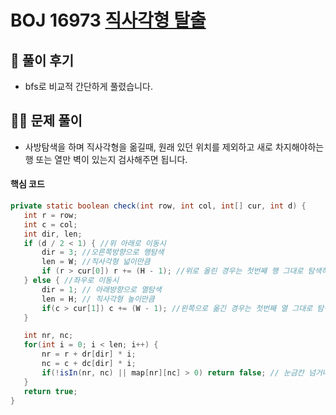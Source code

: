 # BOJ 16973 [직사각형 탈출](https://www.acmicpc.net/problem/16973)

## 🌈 풀이 후기
- bfs로 비교적 간단하게 풀렸습니다.
## 👩‍🏫 문제 풀이
- 사방탐색을 하며 직사각형을 옮길때, 원래 있던 위치를 제외하고 새로 차지해야하는 행 또는 열만 벽이 있는지 검사해주면 됩니다.

 #### 핵심 코드
 ```java
private static boolean check(int row, int col, int[] cur, int d) {
    int r = row;
    int c = col;
    int dir, len;
    if (d / 2 < 1) { //위 아래로 이동시
        dir = 3; //오른쪽방향으로 행탐색
        len = W; //직사각형 넓이만큼
        if (r > cur[0]) r += (H - 1); //위로 올린 경우는 첫번째 행 그대로 탐색하면됨, 아래로 내렸으면 가장 마지막행을 탐색해야하므로 세로길이 더해줌
    } else { //좌우로 이동시
        dir = 1; // 아래방향으로 열탐색
        len = H; // 직사각형 높이만큼
        if(c > cur[1]) c += (W - 1); //왼쪽으로 옮긴 경우는 첫번째 열 그대로 탐색하면됨, 오른쪽이면 가장 끝열을 탐색해야하므로 가로길이 더해줌
    }

    int nr, nc;
    for(int i = 0; i < len; i++) {
        nr = r + dr[dir] * i;
        nc = c + dc[dir] * i;
        if(!isIn(nr, nc) || map[nr][nc] > 0) return false; // 눈금칸 넘거나 벽이면 false
    }
    return true;
}
```
